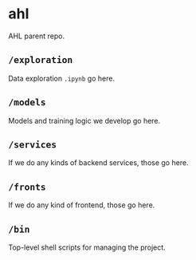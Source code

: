# ahl
AHL parent repo. 

## `/exploration`
Data exploration `.ipynb` go here.

## `/models`
Models and training logic we develop go here. 

## `/services`
If we do any kinds of backend services, those go here.

## `/fronts`
If we do any kind of frontend, those go here.

## `/bin`
Top-level shell scripts for managing the project.

